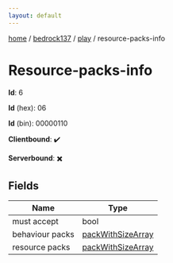 ```yaml
---
layout: default
---
```


[home](/)  /  [bedrock137](/protocol/bedrock137)  /  [play](/protocol/bedrock137/play)  /  resource-packs-info

# Resource-packs-info

**Id**: 6

**Id** (hex): 06

**Id** (bin): 00000110

**Clientbound**: ✔️

**Serverbound**: ✖️

## Fields

Name | Type
---|---
must accept | bool
behaviour packs | [packWithSizeArray](/protocol/bedrock137/arrays)
resource packs | [packWithSizeArray](/protocol/bedrock137/arrays)

